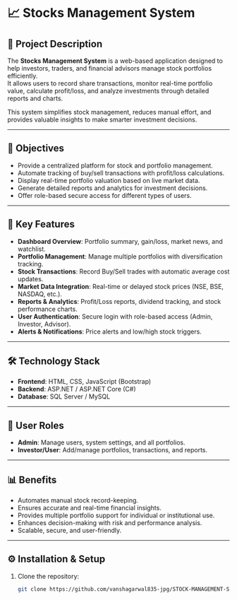 # 📈 Stocks Management System

## 📝 Project Description
The **Stocks Management System** is a web-based application designed to help investors, traders, and financial advisors manage stock portfolios efficiently.  
It allows users to record share transactions, monitor real-time portfolio value, calculate profit/loss, and analyze investments through detailed reports and charts.  

This system simplifies stock management, reduces manual effort, and provides valuable insights to make smarter investment decisions.

---

## 🎯 Objectives
- Provide a centralized platform for stock and portfolio management.
- Automate tracking of buy/sell transactions with profit/loss calculations.
- Display real-time portfolio valuation based on live market data.
- Generate detailed reports and analytics for investment decisions.
- Offer role-based secure access for different types of users.

---

## 🚀 Key Features
- **Dashboard Overview**: Portfolio summary, gain/loss, market news, and watchlist.  
- **Portfolio Management**: Manage multiple portfolios with diversification tracking.  
- **Stock Transactions**: Record Buy/Sell trades with automatic average cost updates.  
- **Market Data Integration**: Real-time or delayed stock prices (NSE, BSE, NASDAQ, etc.).  
- **Reports & Analytics**: Profit/Loss reports, dividend tracking, and stock performance charts.  
- **User Authentication**: Secure login with role-based access (Admin, Investor, Advisor).  
- **Alerts & Notifications**: Price alerts and low/high stock triggers.  

---

## 🛠️ Technology Stack
- **Frontend**: HTML, CSS, JavaScript (Bootstrap)  
- **Backend**: ASP.NET / ASP.NET Core (C#)  
- **Database**: SQL Server / MySQL  

---

## 👥 User Roles
- **Admin**: Manage users, system settings, and all portfolios.  
- **Investor/User**: Add/manage portfolios, transactions, and reports.    

---

## 📊 Benefits
- Automates manual stock record-keeping.  
- Ensures accurate and real-time financial insights.  
- Provides multiple portfolio support for individual or institutional use.  
- Enhances decision-making with risk and performance analysis.  
- Scalable, secure, and user-friendly.  

---

## ⚙️ Installation & Setup
1. Clone the repository:  
   ```bash
   git clone https://github.com/vanshagarwal835-jpg/STOCK-MANAGEMENT-SYSTEM.git
